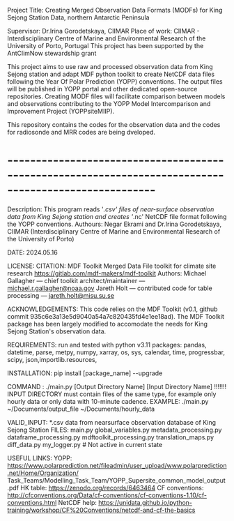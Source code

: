 Project Title:
Creating Merged Observation Data Formats (MODFs) for King Sejong Station Data,
northern Antarctic Peninsula

Supervisor: Dr.Irina Gorodetskaya, CIIMAR
Place of work: CIIMAR - Interdisciplinary Centre of Marine and Environmental Research
of the University of Porto, Portugal
This project has been supported by the AntClimNow stewardship grant

This project aims to use raw and processed observation data from King Sejong station and adapt MDF
python toolkit to create NetCDF data files following the Year Of Polar Prediction (YOPP) conventions.
The output files will be published in YOPP portal and other dedicated open-source repositories. Creating
MODF files will facilitate comparison between models and observations contributing to the YOPP Model
Intercomparison and Improvement Project (YOPPsiteMIIP).


This repository contains the codes for the observation data and the codes for radiosonde and MRR codes are being dveloped. 


# ------------------------------------------------------------------------------------------------------
Description:
This program reads '*.csv' files of near-surface observation data from King Sejong station
and creates '*.nc' NetCDF file format following the YOPP conventions. 
Authours: Negar Ekrami and Dr.Irina Gorodetskaya, CIIMAR (Interdisciplinary Centre of 
Marine and Environmental Research of the University of Porto)
 
DATE: 
2024.05.16

LICENSE: 
CITATION:
MDF Toolkit Merged Data File toolkit for climate site research 
https://gitlab.com/mdf-makers/mdf-toolkit
Authors:   Michael Gallagher — chief toolkit architect/maintainer — michael.r.gallagher@noaa.gov
           Jareth Holt — contributed code for table processing — jareth.holt@misu.su.se

ACKNOWLEDGEMENTS: This code relies on the MDF Toolkit (v0.1, github commit                        935c6e3a13e5d9040a54a7c820435fd4e1ee18ad).
The MDF Toolkit package has been largely modified to accomodate the needs for King Sejong Station's observation data. 


REQUIREMENTS: run and tested with python v3.11
packages: pandas, datetime, parse, metpy, numpy, xarray, os, sys, calendar, time,             progressbar, scipy, json,importlib.resources, 

INSTALLATION: pip install [package_name] --upgrade

COMMAND : ./main.py [Output Directory Name] [Input Directory Name]
!!!!!!! INPUT DIRECTORY must contain files of the same type, for example only hourly data or only data with 10-minute cadence.
EXAMPLE:
                ./main.py ~/Documents/output_file ~/Documents/hourly_data

VALID_INPUT: *.csv data from nearsurface observation database of King Sejong Station
FILES: main.py
      global_variables.py
      metadata_processing.py
      dataframe_processing.py
      mdftoolkit_processing.py
      translation_maps.py
      diff_data.py
      my_logger.py   # Not active in current state
      
 USEFUL LINKS:
  YOPP: https://www.polarprediction.net/fileadmin/user_upload/www.polarprediction.net/Home/Organization/      Task_Teams/Modelling_Task_Team/YOPP_Supersite_common_model_output.pdf
  HK table: https://zenodo.org/records/6463464
  CF conventions: http://cfconventions.org/Data/cf-conventions/cf-conventions-1.10/cf-conventions.html
  NetCDF help: https://unidata.github.io/python-training/workshop/CF%20Conventions/netcdf-and-cf-the-basics

